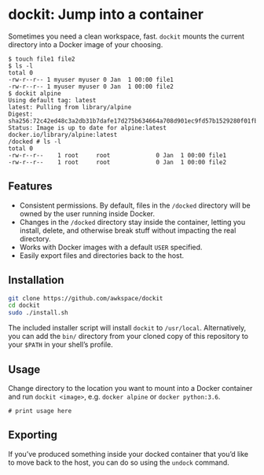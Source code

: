 # dockit: Jump into a container

Sometimes you need a clean workspace, fast. `dockit` mounts the current
directory into a Docker image of your choosing.

```text
$ touch file1 file2
$ ls -l
total 0
-rw-r--r-- 1 myuser myuser 0 Jan  1 00:00 file1
-rw-r--r-- 1 myuser myuser 0 Jan  1 00:00 file2
$ dockit alpine
Using default tag: latest
latest: Pulling from library/alpine
Digest: sha256:72c42ed48c3a2db31b7dafe17d275b634664a708d901ec9fd57b1529280f01fb
Status: Image is up to date for alpine:latest
docker.io/library/alpine:latest
/docked # ls -l
total 0
-rw-r--r--    1 root     root             0 Jan  1 00:00 file1
-rw-r--r--    1 root     root             0 Jan  1 00:00 file2
```

## Features

* Consistent permissions. By default, files in the `/docked` directory will be
  owned by the user running inside Docker.
* Changes in the `/docked` directory stay inside the container, letting you
  install, delete, and otherwise break stuff without impacting the real
  directory.
* Works with Docker images with a default `USER` specified.
* Easily export files and directories back to the host.

## Installation

```bash
git clone https://github.com/awkspace/dockit
cd dockit
sudo ./install.sh
```

The included installer script will install `dockit` to `/usr/local`.
Alternatively, you can add the `bin/` directory from your cloned copy of this
repository to your `$PATH` in your shell’s profile.

## Usage

Change directory to the location you want to mount into a Docker container and
run `dockit <image>`, e.g. `docker alpine` or `docker python:3.6`.

```text
# print usage here
```

## Exporting

If you’ve produced something inside your docked container that you’d like to
move back to the host, you can do so using the `undock` command.


